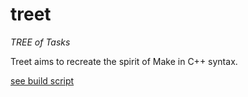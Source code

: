 # treet
*TREE of Tasks*

Treet aims to recreate the spirit of Make in C++ syntax.

[see build script](/build.cpp)
